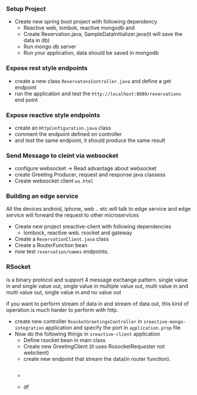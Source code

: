 
### Setup Project 
- Create new spring boot project with following dependency
  - Reactive web, lombok, reactive mongodb and 
  - Create Reservation.java, SampleDataInitializer.java(it will save the data in db)
  - Run mongo db server
  - Run your application, data should be saved in mongodb
 ### Expose rest style endpoints
 - create a new class ```ReservatonsController.java``` and define a get endpoint
 - run the application and test the ```http://localhost:8080/reservations``` end point
 ### Expose reactive style endpoints
 - create an ```HttpConfiguration.java``` class 
 - comment the endpoint defined on controller
 - and test the same endpoint, it should produce the same result

### Send Message to cleint via websocket
 - configure websocket -> Read advantage about websocket
 - create Greeting Producer, request and response java classess
 - Create websocket client ```ws.html```
 
### Building an edge service
<p>All the devices android, iphone, web .. etc will talk to edge service and edge service will forward the request to other microservices</p>

- Create new project sreactive-client with following dependencies
  - lombock, reactive web. rsocket and gateway
- Create a ```ReservationClient.java``` class
- Create a RouterFunction bean 
- now test ```reservation/names``` endpoints.

### RSocket
<p>is a binary protocol and support 4 message exchange pattern. single value in and single value out, single value in multiple value out, multi value in and multi value out, single value in and no value out</p>
if you want to perform stream of data in and stream of data out, this kind of operation is much harder to perform with http.

- create new controller ```RsocketGreetingsController``` in ```sreactive-mongo-integration``` application and specify the port in ```application.prop``` file
- Now do the following things in ```sreactive-client``` application
  - Define rsocket bean in main class
  - Create new GreetingClient (it uses RosocketRequester not webclient)
  - create new endpoint that stream the data(in router function).
    ```
    ```
  - 
    ```
    
    ```
  - df
